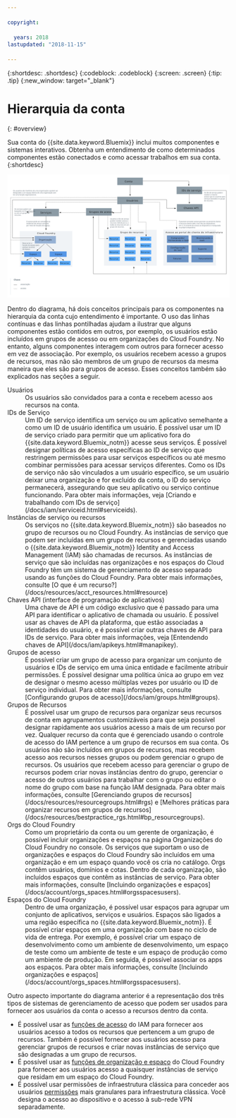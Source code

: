 ```yaml
---

copyright:

  years: 2018
lastupdated: "2018-11-15"

---
```


{:shortdesc: .shortdesc}
{:codeblock: .codeblock}
{:screen: .screen}
{:tip: .tip}
{:new_window: target="_blank"}


# Hierarquia da conta
{: #overview}

Sua conta do {{site.data.keyword.Bluemix}} inclui muitos componentes e sistemas interativos. Obtenha um entendimento de como determinados componentes estão conectados e como acessar trabalhos em sua conta.
{:shortdesc}

<a href="https://console.bluemix.net/docs/api/content/account/images/account_diagram.svg">
  <img src="images/account_diagram.svg" alt="diagrama da conta">
</a>

Dentro do diagrama, há dois conceitos principais para os componentes na hierarquia da conta cujo entendimento é importante. O uso das linhas contínuas e das linhas pontilhadas ajudam a ilustrar que alguns componentes estão contidos em outros, por exemplo, os usuários estão incluídos em grupos de acesso ou em organizações do Cloud Foundry. No entanto, alguns componentes interagem com outros para fornecer acesso em vez de associação. Por exemplo, os usuários recebem acesso a grupos de recursos, mas não são membros de um grupo de recursos da mesma maneira que eles são para grupos de acesso. Esses conceitos também são explicados nas seções a seguir.

<dl>
<dt>Usuários</dt>
<dd>Os usuários são convidados para a conta e recebem acesso aos recursos na conta.</dd>
<dt>IDs de Serviço</dt>
<dd>Um ID de serviço identifica um serviço ou um aplicativo semelhante a como um ID de usuário identifica um usuário. É possível usar um ID de serviço criado para permitir que um aplicativo fora do {{site.data.keyword.Bluemix_notm}} acesse seus serviços. É possível designar políticas de acesso específicas ao ID de serviço que restringem permissões para usar serviços específicos ou até mesmo combinar permissões para acessar serviços diferentes. Como os IDs de serviço não são vinculados a um usuário específico, se um usuário deixar uma organização e for excluído da conta, o ID do serviço permanecerá, assegurando que seu aplicativo ou serviço continue funcionando. Para obter mais informações, veja [Criando e trabalhando com IDs de serviço](/docs/iam/serviceid.html#serviceids).</dd>
<dt>Instâncias de serviço ou recursos</dt>
<dd>Os serviços no {{site.data.keyword.Bluemix_notm}} são baseados no grupo de recursos ou no Cloud Foundry. As instâncias de serviço que podem ser incluídas em um grupo de recursos e gerenciadas usando o {{site.data.keyword.Bluemix_notm}} Identity and Access Management (IAM) são chamadas de recursos. As instâncias de serviço que são incluídas nas organizações e nos espaços do Cloud Foundry têm um sistema de gerenciamento de acesso separado usando as funções do Cloud Foundry. Para obter mais informações, consulte [O que é um recurso?](/docs/resources/acct_resources.html#resource)</dd>
<dt>Chaves API (interface de programação de aplicativos)</dt>
<dd>Uma chave de API é um código exclusivo que é passado para uma API para identificar o aplicativo de chamada ou usuário. É possível usar as chaves de API da plataforma, que estão associadas a identidades do usuário, e é possível criar outras chaves de API para IDs de serviço. Para obter mais informações, veja [Entendendo chaves de API](/docs/iam/apikeys.html#manapikey).</dd>
<dt>Grupos de acesso</dt>
<dd>É possível criar um grupo de acesso para organizar um conjunto de usuários e IDs de serviço em uma única entidade e facilmente atribuir permissões. É possível designar uma política única ao grupo em vez
de designar o mesmo acesso múltiplas vezes por usuário ou ID de serviço individual. Para obter mais informações, consulte [Configurando grupos de acesso](/docs/iam/groups.html#groups).</dd>
<dt>Grupos de Recursos</dt>
<dd>É possível usar um grupo de recursos para organizar seus recursos de conta em agrupamentos customizáveis para que seja possível designar rapidamente aos usuários acesso a mais de um recurso por vez. Qualquer recurso da conta que é gerenciado usando o controle de acesso do IAM pertence a um grupo de recursos em sua conta. Os usuários não são incluídos em grupos de recursos, mas recebem acesso aos recursos nesses grupos ou podem gerenciar o grupo de recursos. Os usuários que recebem acesso para gerenciar o grupo de recursos podem criar novas instâncias dentro do grupo, gerenciar o acesso de outros usuários para trabalhar com o grupo ou editar o nome do grupo com base na função IAM designada. Para obter mais informações, consulte [Gerenciando grupos de recursos](/docs/resources/resourcegroups.html#rgs) e [Melhores práticas para organizar recursos em grupos de recursos](/docs/resources/bestpractice_rgs.html#bp_resourcegroups).</dd>
<dt>Orgs do Cloud Foundry</dt>
<dd>Como um proprietário da conta ou um gerente de organização, é possível incluir organizações e espaços na página Organizações do Cloud Foundry no console. Os serviços que suportam o uso de organizações e espaços do Cloud Foundry são incluídos em uma organização e em um espaço quando você os cria no catálogo. Orgs contêm usuários, domínios e cotas. Dentro de cada organização, são incluídos espaços que contêm as instâncias de serviço. Para obter mais informações, consulte [Incluindo organizações e espaços](/docs/account/orgs_spaces.html#orgsspacesusers).</dd>
<dt>Espaços do Cloud Foundry</dt>
<dd>Dentro de uma organização, é possível usar espaços para
agrupar um conjunto de aplicativos, serviços e usuários. Espaços são ligados a uma região específica no
{{site.data.keyword.Bluemix_notm}}. É possível criar espaços em uma organização com base no ciclo de
vida de entrega. Por exemplo, é possível criar um espaço de desenvolvimento como um ambiente de desenvolvimento, um espaço de teste como um ambiente de teste e um espaço de produção como um ambiente de produção. Em seguida, é possível associar os apps aos espaços. Para obter mais informações, consulte [Incluindo organizações e espaços](/docs/account/orgs_spaces.html#orgsspacesusers).</dd>
</dl>

Outro aspecto importante do diagrama anterior é a representação dos três tipos de sistemas de gerenciamento de acesso que podem ser usados para fornecer aos usuários da conta o acesso a recursos dentro da conta. 

  * É possível usar as [funções de acesso](/docs/iam/users_roles.html#iamusermanrol) do IAM para fornecer aos usuários acesso a todos os recursos que pertencem a um grupo de recursos. Também é possível fornecer aos usuários acesso para gerenciar grupos de recursos e criar novas instâncias de serviço que são designadas a um grupo de recursos.
  * É possível usar as [funções de organização e espaço](/docs/iam/cfaccess.html#cfroles) do Cloud Foundry para fornecer aos usuários acesso a quaisquer instâncias de serviço que residam em um espaço do Cloud Foundry.
  * É possível usar permissões de infraestrutura clássica para conceder aos usuários [permissões](/docs/iam/infrastructureaccess.html#infrapermission) mais granulares para infraestrutura clássica. Você designa o acesso ao dispositivo e o acesso à sub-rede VPN separadamente.
